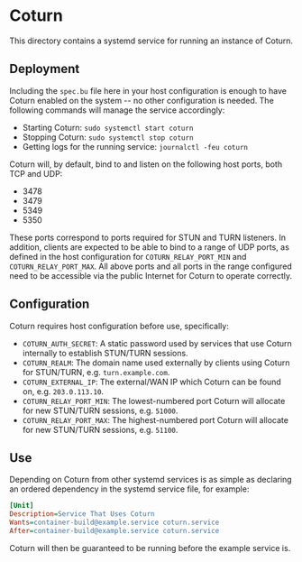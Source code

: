 # Coturn

This directory contains a systemd service for running an instance of Coturn.

## Deployment

Including the `spec.bu` file here in your host configuration is enough to have Coturn enabled on the
system -- no other configuration is needed. The following commands will manage the service
accordingly:

  - Starting Coturn: `sudo systemctl start coturn`
  - Stopping Coturn: `sudo systemctl stop coturn`
  - Getting logs for the running service: `journalctl -feu coturn`

Coturn will, by default, bind to and listen on the following host ports, both TCP and UDP:

  - 3478
  - 3479
  - 5349
  - 5350

  These ports correspond to ports required for STUN and TURN listeners. In addition, clients are
  expected to be able to bind to a range of UDP ports, as defined in the host configuration for
  `COTURN_RELAY_PORT_MIN` and `COTURN_RELAY_PORT_MAX`. All above ports and all ports in the range
  configured need to be accessible via the public Internet for Coturn to operate correctly.

## Configuration

Coturn requires host configuration before use, specifically:

  - `COTURN_AUTH_SECRET`: A static password used by services that use Coturn internally to establish
  STUN/TURN sessions.
  - `COTURN_REALM`: The domain name used externally by clients using Coturn for STUN/TURN, e.g. `turn.example.com`.
  - `COTURN_EXTERNAL_IP`: The external/WAN IP which Coturn can be found on, e.g. `203.0.113.10`.
  - `COTURN_RELAY_PORT_MIN`: The lowest-numbered port Coturn will allocate for new STUN/TURN
    sessions, e.g. `51000`.
  - `COTURN_RELAY_PORT_MAX`: The highest-numbered port Coturn will allocate for new STUN/TURN
  sessions, e.g. `51100`.

## Use

Depending on Coturn from other systemd services is as simple as declaring an ordered dependency in
the systemd service file, for example:

```ini
[Unit]
Description=Service That Uses Coturn
Wants=container-build@example.service coturn.service
After=container-build@example.service coturn.service
```

Coturn will then be guaranteed to be running before the example service is.
